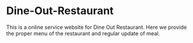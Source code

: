 # Dine-Out-Restaurant
This is a online service website for Dine Out Restaurant. Here we provide the proper menu of the restaurant and regular update of meal.
